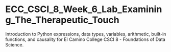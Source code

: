 # ECC_CSCI_8_Week_6_Lab_Examining_The_Therapeutic_Touch
Introduction to Python expressions, data types, variables, arithmetic, built-in functions, and causality for El Camino College CSCI 8 - Foundations of Data Science.
